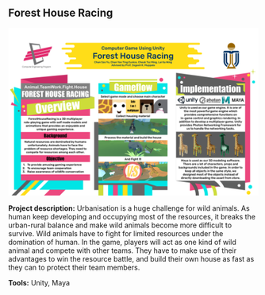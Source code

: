 ## Forest House Racing

<img src="images/FHRPoster.png?raw=true"/>

<br>

**Project description:** Urbanisation is a huge challenge for wild animals. As human keep developing and occupying most of the resources, it breaks the urban-rural balance and make wild animals become more difficult to survive. Wild animals have to fight for limited resources under the domination of human. In the game, players will act as one kind of wild animal and compete with other teams. They have to make use of their advantages to win the resource battle, and build their own house as fast as they can to protect their team members.

**Tools:** Unity, Maya

